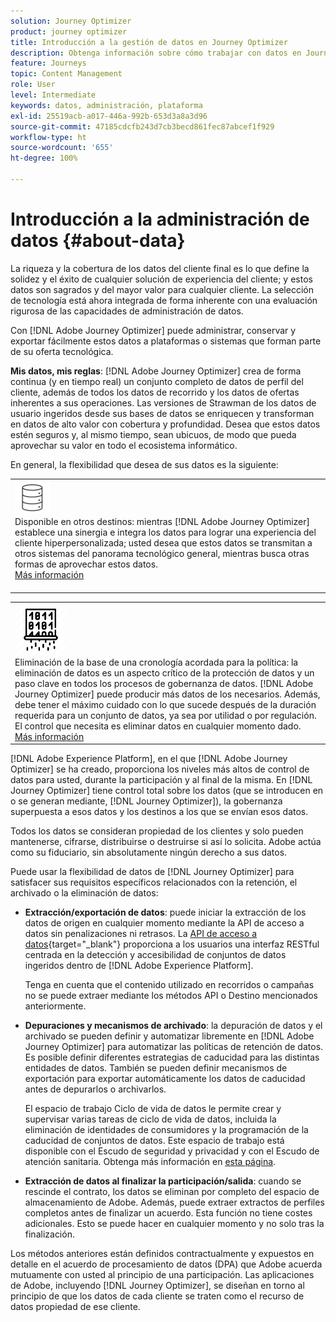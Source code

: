 ```yaml
---
solution: Journey Optimizer
product: journey optimizer
title: Introducción a la gestión de datos en Journey Optimizer
description: Obtenga información sobre cómo trabajar con datos en Journey Optimizer
feature: Journeys
topic: Content Management
role: User
level: Intermediate
keywords: datos, administración, plataforma
exl-id: 25519acb-a017-446a-992b-653d3a8a3d96
source-git-commit: 47185cdcfb243d7cb3becd861fec87abcef1f929
workflow-type: ht
source-wordcount: '655'
ht-degree: 100%

---
```


# Introducción a la administración de datos {#about-data}

La riqueza y la cobertura de los datos del cliente final es lo que define la solidez y el éxito de cualquier solución de experiencia del cliente; y estos datos son sagrados y del mayor valor para cualquier cliente. La selección de tecnología está ahora integrada de forma inherente con una evaluación rigurosa de las capacidades de administración de datos.

Con [!DNL Adobe Journey Optimizer] puede administrar, conservar y exportar fácilmente estos datos a plataformas o sistemas que forman parte de su oferta tecnológica. 

**Mis datos, mis reglas**: [!DNL Adobe Journey Optimizer] crea de forma continua (y en tiempo real) un conjunto completo de datos de perfil del cliente, además de todos los datos de recorrido y los datos de ofertas inherentes a sus operaciones. Las versiones de Strawman de los datos de usuario ingeridos desde sus bases de datos se enriquecen y transforman en datos de alto valor con cobertura y profundidad. Desea que estos datos estén seguros y, al mismo tiempo, sean ubicuos, de modo que pueda aprovechar su valor en todo el ecosistema informático.

En general, la flexibilidad que desea de sus datos es la siguiente:


<table style="table-layout:fixed">
<tr style="border: 0;">
  <td>
    <div><img alt="destinos" src="assets/do-not-localize/dest.png" /> 
    <br>Disponible en otros destinos: mientras [!DNL Adobe Journey Optimizer] establece una sinergia e integra los datos para lograr una experiencia del cliente hiperpersonalizada; usted desea que estos datos se transmitan a otros sistemas del panorama tecnológico general, mientras busca otras formas de aprovechar estos datos.
    <div>
     <a href="../integrations/ajo-integrations.md">Más información</a></div>
    </div>
    <br>
  </td>
</tr>
</table>

<!--td>
    <div><img alt="retention" src="assets/do-not-localize/retention.png" />  
    <br>Retained for a stipulated duration – Industry or regional regulations (such as GDPR or CCPA) or internal data governance policies stipulate how long or how short a duration, data needs to be maintained or archived in Adobe Experience Platform Data Lake. <a href="../privacy/get-started-privacy.md">Learn more</a></div>
  </td>
</tr>
<tr style="border: 0;"-->
<table style="table-layout:fixed">
<tr style="border: 0;">
  <td>
    <div><img alt="directiva" src="assets/do-not-localize/policy.png" /> 
    <br>Eliminación de la base de una cronología acordada para la política: la eliminación de datos es un aspecto crítico de la protección de datos y un paso clave en todos los procesos de gobernanza de datos. [!DNL Adobe Journey Optimizer] puede producir más datos de los necesarios. Además, debe tener el máximo cuidado con lo que sucede después de la duración requerida para un conjunto de datos, ya sea por utilidad o por regulación. El control que necesita es eliminar datos en cualquier momento dado. 
    </div>
      <div>
     <a href="../privacy/data-hygiene.md">Más información</a></div>
    </div>
  </td>
</tr>
</table>

[!DNL Adobe Experience Platform], en el que [!DNL Adobe Journey Optimizer] se ha creado, proporciona los niveles más altos de control de datos para usted, durante la participación y al final de la misma. En [!DNL Journey Optimizer] tiene control total sobre los datos (que se introducen en o se generan mediante, [!DNL Journey Optimizer]), la gobernanza superpuesta a esos datos y los destinos a los que se envían esos datos.

Todos los datos se consideran propiedad de los clientes y solo pueden mantenerse, cifrarse, distribuirse o destruirse si así lo solicita. Adobe actúa como su fiduciario, sin absolutamente ningún derecho a sus datos.

Puede usar la flexibilidad de datos de [!DNL Journey Optimizer] para satisfacer sus requisitos específicos relacionados con la retención, el archivado o la eliminación de datos:

* **Extracción/exportación de datos**: puede iniciar la extracción de los datos de origen en cualquier momento mediante la API de acceso a datos sin penalizaciones ni retrasos. La [API de acceso a datos](https://experienceleague.adobe.com/docs/experience-platform/data-access/api.html?lang=es){target="_blank"} proporciona a los usuarios una interfaz RESTful centrada en la detección y accesibilidad de conjuntos de datos ingeridos dentro de [!DNL Adobe Experience Platform]. <!--In the future (on roadmap), you can use file-based destinations to export and migrate log data from Adobe Journey Optimizer. -->

  Tenga en cuenta que el contenido utilizado en recorridos o campañas no se puede extraer mediante los métodos API o Destino mencionados anteriormente.

<!--
* **Profile Service Data Retention**: For Behavioral and Time series data appended to any Profile, you may choose to use Journey Optimizer's default setting of retaining this data for up to 91 days from the date of its addition to a Profile, or until an alternative time-period selected by the you. The time that Adobe keeps this data varies from contract to contract, and is outlined in an organization's data retention policy.

  Learn more about Experience Event expirations in [Adobe Experience Platform documentation](https://experienceleague.adobe.com/docs/experience-platform/profile/event-expirations.html?lang=es){target="_blank"}.
-->

* **Depuraciones y mecanismos de archivado**: la depuración de datos y el archivado se pueden definir y automatizar libremente en [!DNL Adobe Journey Optimizer] para automatizar las políticas de retención de datos. Es posible definir diferentes estrategias de caducidad para las distintas entidades de datos. También se pueden definir mecanismos de exportación para exportar automáticamente los datos de caducidad antes de depurarlos o archivarlos.

  El espacio de trabajo Ciclo de vida de datos le permite crear y supervisar varias tareas de ciclo de vida de datos, incluida la eliminación de identidades de consumidores y la programación de la caducidad de conjuntos de datos. Este espacio de trabajo está disponible con el Escudo de seguridad y privacidad y con el Escudo de atención sanitaria. Obtenga más información en [esta página](../privacy/data-hygiene.md).

<!--
* **Data Lake and Deletions**: Customer Data stored in the Data Lake can be retained by Journey Optimizer:
    
    * for 7 days to facilitate the onboarding of Customer Data into the Profile Services, after which it may be permanently deleted, or
    * until chosen to be deleted by you

-->

* **Extracción de datos al finalizar la participación/salida**: cuando se rescinde el contrato, los datos se eliminan por completo del espacio de almacenamiento de Adobe. Además, puede extraer extractos de perfiles completos antes de finalizar un acuerdo. Esta función no tiene costes adicionales. Esto se puede hacer en cualquier momento y no solo tras la finalización.

Los métodos anteriores están definidos contractualmente y expuestos en detalle en el acuerdo de procesamiento de datos (DPA) que Adobe acuerda mutuamente con usted al principio de una participación. Las aplicaciones de Adobe, incluyendo [!DNL Journey Optimizer], se diseñan en torno al principio de que los datos de cada cliente se traten como el recurso de datos propiedad de ese cliente.

